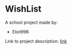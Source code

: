 # WishList

A school project made by:
- Eliot996

Link to project description: [link](https://kea-fronter.itslearning.com/ContentArea/ContentArea.aspx?LocationID=4791&LocationType=1&ElementID=994831)